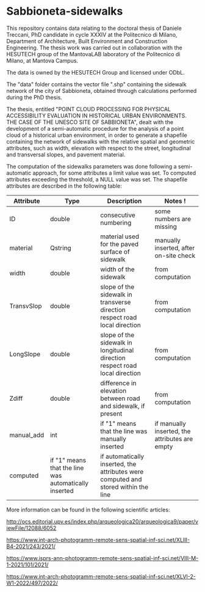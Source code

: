 # Sabbioneta-sidewalks

This repository contains data relating to the doctoral thesis of Daniele Treccani, PhD candidate in cycle XXXIV at the Politecnico di Milano, Department of Architecture, Built Environment and Construction Engineering. The thesis work was carried out in collaboration with the HESUTECH group of the MantovaLAB laboratory of the Politecnico di Milano, at Mantova Campus.

The data is owned by the HESUTECH Group and licensed under ODbL.

The "data" folder contains the vector file ".shp" containing the sidewalk network of the city of Sabbioneta, obtained through calculations performed during the PhD thesis.

The thesis, entitled "POINT CLOUD PROCESSING FOR PHYSICAL ACCESSIBILITY EVALUATION IN HISTORICAL URBAN ENVIRONMENTS. THE CASE OF THE UNESCO SITE OF SABBIONETA", dealt with the development of a semi-automatic procedure for the analysis of a point cloud of a historical urban environment, in order to generate a shapefile containing the network of sidewalks with the relative spatial and geometric attributes, such as width, elevation with respect to the street, longitudinal and transversal slopes, and pavement material.

The computation of the sidewalks parameters was done following a semi-automatic approach, for some attributes a limit value was set. To computed attributes exceeding the threshold, a NULL value was set. The shapefile attributes are described in the following table:

| Attribute | Type | Description | Notes !
|-----|---|---|---|
|ID|double|consecutive numbering|some numbers are missing|
|material|Qstring|material used for the paved surface of sidewalk|manually inserted, after on-site check|
|width|double|width of the sidewalk|from computation|
|TransvSlop|double|slope of the sidewalk in transverse direction respect road local direction|from computation|
|LongSlope|double|slope of the sidewalk in longitudinal direction respect road local direction|from computation|
|Zdiff|double|difference in elevation between road and sidewalk, if present|from computation|
|manual_add|int|if "1" means that the line was manually inserted| if manually inserted, the attributes are empty|
computed|if "1" means that the line was automatically inserted|if automatically inserted, the attributes were computed and stored within the line|



More information can be found in the following scientific articles:

http://ocs.editorial.upv.es/index.php/arqueologica20/arqueologica9/paper/viewFile/12088/6052

https://www.int-arch-photogramm-remote-sens-spatial-inf-sci.net/XLIII-B4-2021/243/2021/

https://www.isprs-ann-photogramm-remote-sens-spatial-inf-sci.net/VIII-M-1-2021/101/2021/

https://www.int-arch-photogramm-remote-sens-spatial-inf-sci.net/XLVI-2-W1-2022/497/2022/


